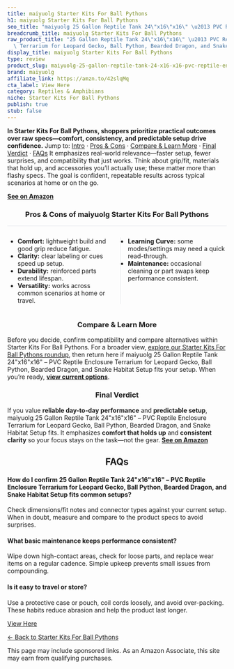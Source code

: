 ```yaml
---
title: maiyuolg Starter Kits For Ball Pythons
h1: maiyuolg Starter Kits For Ball Pythons
seo_title: "maiyuolg 25 Gallon Reptile Tank 24\"x16\"x16\" \u2013 PVC Reptile\u2026"
breadcrumb_title: maiyuolg Starter Kits For Ball Pythons
raw_product_title: "25 Gallon Reptile Tank 24\"x16\"x16\" \u2013 PVC Reptile Enclosure\
  \ Terrarium for Leopard Gecko, Ball Python, Bearded Dragon, and Snake Habitat Setup"
display_title: maiyuolg Starter Kits For Ball Pythons
type: review
product_slug: maiyuolg-25-gallon-reptile-tank-24-x16-x16-pvc-reptile-enclosure-terrar-226f34c1
brand: maiyuolg
affiliate_link: https://amzn.to/42slqMq
cta_label: View Here
category: Reptiles & Amphibians
niche: Starter Kits For Ball Pythons
publish: true
stub: false
---
```


<div id="intro" class="full-width"><p><strong>In Starter Kits For Ball Pythons, shoppers prioritize practical outcomes over raw specs&mdash;comfort, consistency, and predictable setup drive confidence.</strong> Jump to: <a href="#intro">Intro</a> · <a href="#pros-cons">Pros &amp; Cons</a> · <a href="#compare-more">Compare &amp; Learn More</a> · <a href="#verdict">Final Verdict</a> · <a href="#faqs">FAQs</a> It emphasizes real-world relevance&mdash;faster setup, fewer surprises, and compatibility that just works. Think about grip/fit, materials that hold up, and accessories you’ll actually use; these matter more than flashy specs. The goal is confident, repeatable results across typical scenarios at home or on the go.</p><p><a href="https://amzn.to/42slqMq" rel="nofollow sponsored noopener" target="_blank"><strong>See on Amazon</strong></a></p></div>
<h3 id="pros-cons" style="text-align:center;">Pros &amp; Cons of maiyuolg Starter Kits For Ball Pythons</h3>
<div class="pc-grid" style="display:grid;grid-template-columns:1fr 1fr;gap:16px;border-top:1px solid #e5e7eb;padding-top:12px;">
  <ul>
    <li><strong>Comfort:</strong> lightweight build and good grip reduce fatigue.</li>
    <li><strong>Clarity:</strong> clear labeling or cues speed up setup.</li>
    <li><strong>Durability:</strong> reinforced parts extend lifespan.</li>
    <li><strong>Versatility:</strong> works across common scenarios at home or travel.</li>
  </ul>
  <ul style="border-left:1px solid #e5e7eb;padding-left:16px;">
    <li><strong>Learning Curve:</strong> some modes/settings may need a quick read-through.</li>
    <li><strong>Maintenance:</strong> occasional cleaning or part swaps keep performance consistent.</li>
  </ul>
</div>


<h3 id="compare-more" style="text-align:center;">Compare &amp; Learn More</h3>
<p>Before you decide, confirm compatibility and compare alternatives within Starter Kits For Ball Pythons. For a broader view, <a href="#">explore our Starter Kits For Ball Pythons roundup</a>, then return here if maiyuolg 25 Gallon Reptile Tank 24"x16"x16" &ndash; PVC Reptile Enclosure Terrarium for Leopard Gecko, Ball Python, Bearded Dragon, and Snake Habitat Setup fits your setup. When you’re ready, <a href="https://amzn.to/42slqMq" rel="nofollow sponsored noopener" target="_blank"><strong>view current options</strong></a>.</p>

<h3 id="verdict" style="text-align:center;">Final Verdict</h3>
<p>If you value <strong>reliable day-to-day performance</strong> and <strong>predictable setup</strong>, maiyuolg 25 Gallon Reptile Tank 24"x16"x16" &ndash; PVC Reptile Enclosure Terrarium for Leopard Gecko, Ball Python, Bearded Dragon, and Snake Habitat Setup fits. It emphasizes <strong>comfort that holds up</strong> and <strong>consistent clarity</strong> so your focus stays on the task&mdash;not the gear. <a href="https://amzn.to/42slqMq" rel="nofollow sponsored noopener" target="_blank"><strong>See on Amazon</strong></a></p>

<h2 id="faqs" style="text-align:center;">FAQs</h2>
<h4><strong>How do I confirm 25 Gallon Reptile Tank 24"x16"x16" &ndash; PVC Reptile Enclosure Terrarium for Leopard Gecko, Ball Python, Bearded Dragon, and Snake Habitat Setup fits common setups?</strong></h4>
<p>Check dimensions/fit notes and connector types against your current setup. When in doubt, measure and compare to the product specs to avoid surprises.</p>
<h4><strong>What basic maintenance keeps performance consistent?</strong></h4>
<p>Wipe down high-contact areas, check for loose parts, and replace wear items on a regular cadence. Simple upkeep prevents small issues from compounding.</p>
<h4><strong>Is it easy to travel or store?</strong></h4>
<p>Use a protective case or pouch, coil cords loosely, and avoid over-packing. These habits reduce abrasion and help the product last longer.</p>

<p><a class="btn" href="https://amzn.to/42slqMq" target="_blank" rel="nofollow sponsored noopener">View Here</a></p>
<p><a href="/roundups/reptiles-amphibians/starter-kits-for-ball-pythons/">← Back to Starter Kits For Ball Pythons</a></p>
<aside class="disclosure">This page may include sponsored links. As an Amazon Associate, this site may earn from qualifying purchases.</aside>
